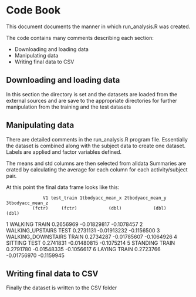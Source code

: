 # Code Book

This document documents the manner in which run_analysis.R was created.

The code contains many comments describing each section:

* Downloading and loading data
* Manipulating data
* Writing final data to CSV

## Downloading and loading data 

In this section the directory is set and the datasets are loaded from the external sources
and are save to the appropriate directories for further manipulation from the training
and the test datasets

## Manipulating data

There are detailed comments in the run_analysis.R program file. Essentially the dataset is 
combined along with the subject data to create one dataset. Labels are applied and factor
variables defined. 

The means and std columns are then selected from alldata
Summaries are crated by calculating the average for each column for each activity/subject pair.

At this point the final data frame looks like this:

                  V1 test_train 1tbodyacc_mean_x 2tbodyacc_mean_y 3tbodyacc_mean_z
              (fctr)     (fctr)            (dbl)            (dbl)            (dbl)
1            WALKING      TRAIN        0.2656969      -0.01829817       -0.1078457
2   WALKING_UPSTAIRS       TEST        0.2731131      -0.01913232       -0.1156500
3 WALKING_DOWNSTAIRS      TRAIN        0.2734287      -0.01785607       -0.1064926
4            SITTING       TEST        0.2741831      -0.01480815       -0.1075214
5           STANDING      TRAIN        0.2791780      -0.01548335       -0.1056617
6             LAYING      TRAIN        0.2723766      -0.01756970       -0.1159945

## Writing final data to CSV

Finally the dataset is written to the CSV folder